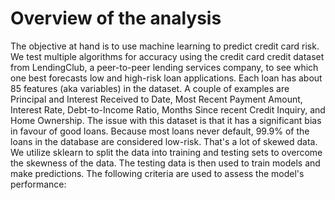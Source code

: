 # Overview of the analysis
The objective at hand is to use machine learning to predict credit card risk. We test multiple algorithms for accuracy using the credit card credit dataset from LendingClub, a peer-to-peer lending services company, to see which one best forecasts low and high-risk loan applications.
Each loan has about 85 features (aka variables) in the dataset. A couple of examples are Principal and Interest Received to Date, Most Recent Payment Amount, Interest Rate, Debt-to-Income Ratio, Months Since recent Credit Inquiry, and Home Ownership.
The issue with this dataset is that it has a significant bias in favour of good loans. Because most loans never default, 99.9% of the loans in the database are considered low-risk. That's a lot of skewed data.
We utilize sklearn to split the data into training and testing sets to overcome the skewness of the data. The testing data is then used to train models and make predictions.
The following criteria are used to assess the model's performance:
